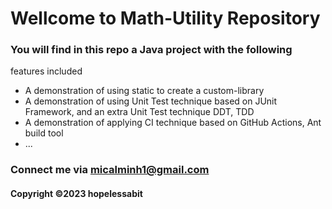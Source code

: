 # Wellcome to Math-Utility Repository


### You will find in this repo a Java project with the following
features included

* A demonstration of using static to create a custom-library
* A demonstration of using Unit Test technique based on JUnit Framework,
and an extra Unit Test technique DDT, TDD
* A demonstration of applying CI technique based on GitHub Actions, Ant
build tool
* ...


### Connect me via micalminh1@gmail.com
#### Copyright &#169;2023 hopelessabit